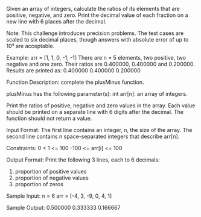 Given an array of integers, calculate the ratios of its elements that are positive,
negative, and zero. Print the decimal value of each fraction on a new line with
6 places after the decimal.

Note: This challenge introduces precision problems.
The test cases are scaled to six decimal places,
though answers with absolute error of up to 10⁴ are acceptable.

Example:
arr = [1, 1, 0, -1, -1]
There are n = 5 elements, two positive, two negative and one zero.
Their ratios are 0.400000, 0.400000 and 0.200000. Results are printed as:
0.400000
0.400000
0.200000

Function Description: complete the plusMinus function.

plusMinus has the following parameter(s): int arr[n]: an array of integers.

Print the ratios of positive, negative and zero values in the array.
Each value should be printed on a separate line with 6 digits after the decimal.
The function should not return a value.

Input Format:
The first line contains an integer, n, the size of the array.
The second line contains n space-separated integers that describe arr[n].

Constraints:
0 < 1 <= 100
-100 <= arr[i] <= 100

Output Format:
Print the following 3 lines, each to 6 decimals:
1. proportion of positive values
2. proportion of negative values
3. proportion of zeros

Sample Input:
n = 6
arr = [-4, 3, -9, 0, 4, 1]

Sample Output:
0.500000
0.333333
0.166667
